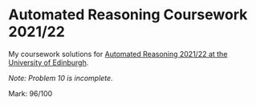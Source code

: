 # Automated Reasoning Coursework 2021/22 

My coursework solutions for [Automated Reasoning 2021/22 at the University of Edinburgh](https://www.learn.ed.ac.uk/webapps/blackboard/content/listContent.jsp?course_id=_89176_1&content_id=_6123317_1).

*Note: Problem 10 is incomplete.*

Mark: 96/100
